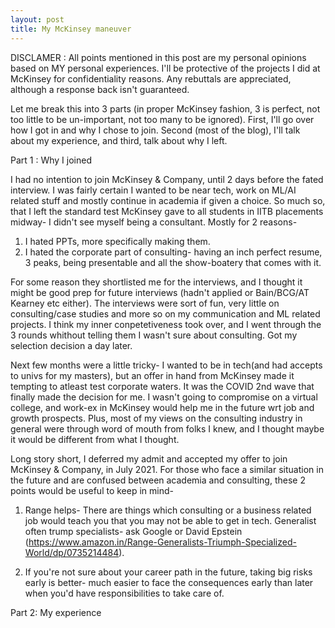 ```yaml
---
layout: post
title: My McKinsey maneuver
---
```


DISCLAMER : All points mentioned in this post are my personal opinions based on MY personal experiences. I'll be protective of the projects I did at McKinsey for confidentiality reasons. Any rebuttals are appreciated, although a response back isn't guaranteed.

Let me break this into 3 parts (in proper McKinsey fashion, 3 is perfect, not too little to be un-important, not too many to be ignored). First, I'll go over how I got in and why I chose to join. Second (most of the blog), I'll talk about my experience, and third, talk about why I left.

Part 1  : Why I joined

I had no intention to join McKinsey & Company, until 2 days before the fated interview. I was fairly certain I wanted to be near tech, work on ML/AI related stuff and mostly continue in academia if given a choice. So much so, that I left the standard test McKinsey gave to all students in IITB placements midway- I didn't see myself being a consultant. Mostly for 2 reasons- 

1. I hated PPTs, more specifically making them. 
2. I hated the corporate part of consulting- having an inch perfect resume, 3 peaks, being presentable and all the show-boatery that comes with it.

For some reason they shortlisted me for the interviews, and I thought it might be good prep for future interviews (hadn't applied or Bain/BCG/AT Kearney etc either). The interviews were sort of fun, very little on consulting/case studies and more so on my communication and ML related projects. I think my inner conpetetiveness took over, and I went through the 3 rounds whithout telling them I wasn't sure about consulting. Got my selection decision a day later. 

Next few months were a little tricky- I wanted to be in tech(and had accepts to univs for my masters), but an offer in hand from McKinsey made it tempting to atleast test corporate waters. It was the COVID 2nd wave that finally made the decision for me. I wasn't going to compromise on a virtual college, and work-ex in McKinsey would help me in the future wrt job and growth prospects. Plus, most of my views on the consulting industry in general were through word of mouth from folks I knew, and I thought maybe it would be different from what I thought.

Long story short, I deferred my admit and accepted my offer to join McKinsey & Company, in July 2021. For those who face a similar situation in the future and are confused between academia and consulting, these 2 points would be useful to keep in mind-

1. Range helps- There are things which consulting or a business related job would teach you that you may not be able to get in tech. Generalist often trump specialists- ask Google or David Epstein (https://www.amazon.in/Range-Generalists-Triumph-Specialized-World/dp/0735214484). 

2. If you're not sure about your career path in the future, taking big risks early is better- much easier to face the consequences early than later when you'd have responsibilities to take care of.

Part 2: My experience



































